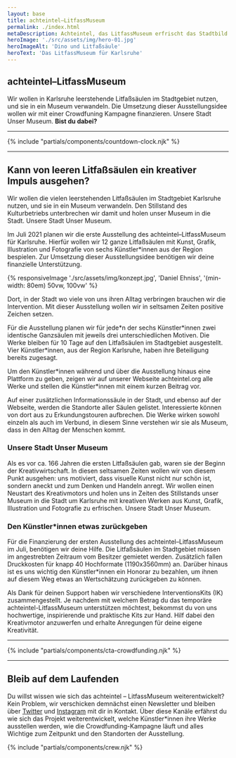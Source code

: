 ```yaml
---
layout: base
title: achteintel–LitfassMuseum
permalink: ./index.html
metaDescription: Achteintel, das LitfassMuseum erfrischt das Stadtbild von Karlsruhe mit Kunst, Grafik, Illustration und Fotografie.
heroImage: './src/assets/img/hero-01.jpg'
heroImageAlt: 'Dino und Litfaßsäule'
heroText: 'Das LitfassMuseum für Karlsruhe'
---
```


## achteintel–LitfassMuseum

Wir wollen in Karlsruhe leerstehende Litfaßsäulen im Stadtgebiet nutzen, und sie in ein Museum verwandeln. Die Umsetzung dieser Ausstellungsidee wollen wir mit einer Crowdfuning Kampagne finanzieren. Unsere Stadt Unser Museum. **Bist du dabei?**

- - -

{% include "partials/components/countdown-clock.njk" %}

- - -

## Kann von leeren Litfaßsäulen ein kreativer Impuls ausgehen?

Wir wollen die vielen leerstehenden Litfaßsäulen im Stadtgebiet Karlsruhe nutzen, und sie in ein Museum verwandeln. Den Stillstand des Kulturbetriebs unterbrechen wir damit und holen unser Museum in die Stadt. Unsere Stadt Unser Museum.

Im Juli 2021 planen wir die erste Ausstellung des achteintel–LitfassMuseum für Karlsruhe. Hierfür wollen wir 12 ganze Litfaßsäulen mit Kunst, Grafik, Illustration und Fotografie von sechs Künstler\*innen aus der Region bespielen. Zur Umsetzung dieser Ausstellungsidee benötigen wir deine finanzielle Unterstützung.

{% responsiveImage './src/assets/img/konzept.jpg', 'Daniel Ehniss', '(min-width: 80em) 50vw, 100vw' %}

Dort, in der Stadt wo viele von uns ihren Alltag verbringen brauchen wir die Intervention. Mit dieser Ausstellung wollen wir in seltsamen Zeiten positive Zeichen setzen.

Für die Ausstellung planen wir für jede*n der sechs Künstler\*innen zwei identische Ganzsäulen mit jeweils drei unterschiedlichen Motiven. Die Werke bleiben für 10 Tage auf den Litfaßsäulen im Stadtgebiet ausgestellt. Vier Künstler\*innen, aus der Region Karlsruhe, haben ihre Beteiligung bereits zugesagt.

Um den Künstler\*innen während und über die Ausstellung hinaus eine Plattform zu geben, zeigen wir auf unserer Webseite achteintel.org alle Werke und stellen die Künstler\*innen mit einem kurzen Beitrag vor.

Auf einer zusätzlichen Informationssäule in der Stadt, und ebenso auf der Webseite, werden die Standorte aller Säulen gelistet. Interessierte können von dort aus zu Erkundungstouren aufbrechen. Die Werke wirken sowohl einzeln als auch im Verbund, in diesem Sinne verstehen wir sie als Museum, dass in den Alltag der Menschen kommt.

### Unsere Stadt Unser Museum

Als es vor ca. 166 Jahren die ersten Litfaßsäulen gab, waren sie der Beginn der Kreativwirtschaft. In diesen seltsamen Zeiten wollen wir von diesem Punkt ausgehen: uns motiviert, dass visuelle Kunst nicht nur schön ist, sondern aneckt und zum Denken und Handeln anregt. Wir wollen einen Neustart des Kreativmotors und holen uns in Zeiten des Stillstands unser Museum in die Stadt um Karlsruhe mit kreativen Werken aus Kunst, Grafik, Illustration und Fotografie zu erfrischen. Unsere Stadt Unser Museum.

### Den Künstler\*innen etwas zurückgeben

Für die Finanzierung der ersten Ausstellung des achteintel–LitfassMuseum im Juli, benötigen wir deine Hilfe. Die Litfaßsäulen im Stadtgebiet müssen im angestrebten Zeitraum vom Besitzer gemietet werden. Zusätzlich fallen Druckkosten für knapp 40 Hochformate (1190x3560mm) an. Darüber hinaus ist es uns wichtig den Künstler\*innen ein Honorar zu bezahlen, um ihnen auf diesem Weg etwas an Wertschätzung zurückgeben zu können.

Als Dank für deinen Support haben wir verschiedene InterventionsKits (IK) zusammengestellt. Je nachdem mit welchem Betrag du das temporäre achteintel-LitfassMuseum unterstützen möchtest, bekommst du von uns hochwertige, inspirierende und praktische Kits zur Hand. Hilf dabei den Kreativmotor anzuwerfen und erhalte Anregungen für deine eigene Kreativität.

- - -

{% include "partials/components/cta-crowdfunding.njk" %}

- - -

## Bleib auf dem Laufenden

Du willst wissen wie sich das achteintel – LitfassMuseum weiterentwickelt? Kein Problem, wir verschicken demnächst einen Newsletter und bleiben über [Twitter](https://twitter.com/achteintel) und [Instagram](https://instagram.com/achteintel) mit dir in Kontakt. Über diese Kanäle erfährst du wie sich das Projekt weiterentwickelt, welche Künstler\*innen ihre Werke ausstellen werden, wie die Crowdfunding-Kampagne läuft und alles Wichtige zum Zeitpunkt und den Standorten der Ausstellung.

{% include "partials/components/crew.njk" %}